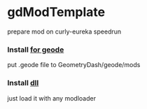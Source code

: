 # gdModTemplate
prepare mod on curly-eureka speedrun

### Install [for geode](https://github.com/user95401/GMDModTemplate/blob/main/geode/release/user95401.mod.geode)
put .geode file to GeometryDash/geode/mods
### Install [dll](https://github.com/user95401/GMDModTemplate/blob/main/mod.dll)
just load it with any modloader

